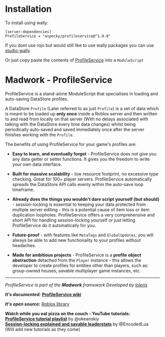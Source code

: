 # Installation

To install using wally:
```
[server-dependencies]
ProfileService = "aspecky/profileservice@^1.0.0"
```
If you dont use rojo but would still like to use wally packages you can use [studio-wally](https://github.com/fewkz/studio-wally?tab=readme-ov-file)

Or just copy paste the contents of [ProfileService](https://github.com/Aspecky/ProfileService/blob/master/ProfileService.lua) into a `ModuleScript`


# Madwork - ProfileService

ProfileService is a stand-alone ModuleScript that specialises in loading and auto-saving
DataStore profiles.

A DataStore `Profile` (Later referred to as just `Profile`) is a set of data which is meant to be loaded up
**only once** inside a Roblox server and then written to and read from locally on that server
(With no delays associated with talking with the DataStore every time data changes) whilst being
periodically auto-saved and saved immediately once after the server finishes working with the `Profile`.

The benefits of using ProfileService for your game's profiles are:

- **Easy to learn, and eventually forget** - ProfileService does not give you any data getter or setter functions. It gives you the freedom to write your own data interface.

- **Built for massive scalability** - low resource footprint, no excessive type checking. Great for 100+ player servers. ProfileService automatically spreads the DataStore API calls evenly within the auto-save loop timeframe.

- **Already does the things you wouldn't dare script yourself (but should)** - session-locking is essential to keeping your data protected from multiple server editing - this is a potential cause of item loss or item duplication loopholes. ProfileService offers a very comprehensive and short API for handling session-locking yourself or just letting ProfileService do it automatically for you.

- **Future-proof** - with features like `MetaTags` and `GlobalUpdates`, you will always be able to add new functionality to your profiles without headaches.

- **Made for ambitious projects** - ProfileService is a **profile object abstraction** detached from the `Player` instance - this allows the developer to create profiles for entities other than players, such as: group-owned houses, savable multiplayer game instances, etc.

---
*ProfileService is part of the **Madwork** framework*
*Developed by [loleris](https://twitter.com/LM_loleris)*

***It's documented:***
**[ProfileService wiki](https://madstudioroblox.github.io/ProfileService/)**

***It's open source:***
[Roblox library](https://www.roblox.com/library/5331689994/ProfileService)

**Watch while you eat pizza on the couch - YouTube tutorials:**  
**[ProfileService tutorial playlist](https://www.youtube.com/playlist?list=PLUUm0OvGDjJ8_e8co48ngMJC4XwCaUIIH)** by @okeanskiy  
**[Session-locking explained and savable leaderstats](https://youtu.be/P5NuM0gPmew)** by @EncodedLua  
(Will add new tutorials as they come)
